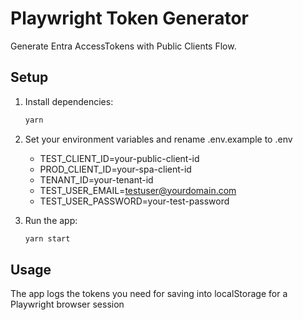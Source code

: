 # Playwright Token Generator

Generate Entra AccessTokens with Public Clients Flow.

## Setup

1. Install dependencies:
   ```bash
   yarn
   ```

2. Set your environment variables and rename .env.example to .env
   - TEST_CLIENT_ID=your-public-client-id
   - PROD_CLIENT_ID=your-spa-client-id
   - TENANT_ID=your-tenant-id
   - TEST_USER_EMAIL=testuser@yourdomain.com
   - TEST_USER_PASSWORD=your-test-password

3. Run the app:
   ```bash
   yarn start
   ```

## Usage

The app logs the tokens you need for saving into localStorage for a Playwright browser session
